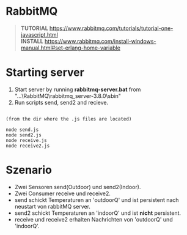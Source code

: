 # RabbitMQ

> **TUTORIAL** https://www.rabbitmq.com/tutorials/tutorial-one-javascript.html <br>
> **INSTALL** https://www.rabbitmq.com/install-windows-manual.html#set-erlang-home-variable


# Starting server

1. Start server by running **rabbitmq-server.bat** from "...\RabbitMQ\rabbitmq_server-3.8.0\sbin"
2. Run scripts send, send2 and recieve.

```CMD 

(from the dir where the .js files are located)

node send.js
node send2.js
node receive.js
node receive2.js

```
# Szenario

* Zwei Sensoren send(Outdoor) und send2(Indoor).
* Zwei Consumer receive und receive2. 
* send schickt Temperaturen an 'outdoorQ' und ist persistent nach neustart von rabbitMQ server.
* send2 schickt Temperaturen an 'indoorQ' und ist **nicht** persistent.
* receive und receive2 erhalten Nachrichten von 'outdoorQ' und 'indoorQ'.
    